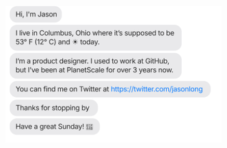 [![](https://raw.githubusercontent.com/itz-salemm/itz-salemm/main/chat.svg?token=AAABPWFQB3UQVH67GAPKNRLAXLBQG)](https://twitter.com/itz-salemm)

